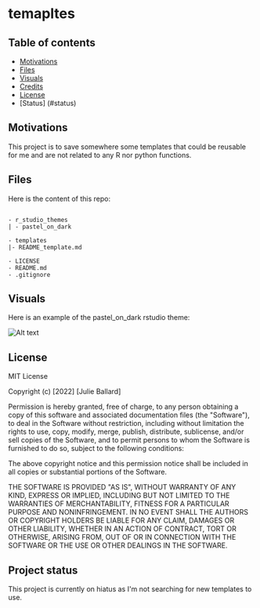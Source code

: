 # temapltes

## Table of contents

- [Motivations](#motivations)
- [Files](#files)
- [Visuals](#visuals)
- [Credits](#credits)
- [License](#license)
- [Status] (#status)


## Motivations <a name="motivations"></a>

This project is to save somewhere some templates that could be reusable for me and are not related to any R nor python functions.


## Files <a name="files"></a>

Here is the content of this repo:

```text

- r_studio_themes
| - pastel_on_dark

- templates
|- README_template.md

- LICENSE
- README.md
- .gitignore

```

## Visuals

Here is an example of the pastel_on_dark rstudio theme:

![Alt text](templates/pastel_on_dark_example.png?raw=true "pastel_on_dark")

## License <a name="license"></a>

MIT License

Copyright (c) [2022] [Julie Ballard]

Permission is hereby granted, free of charge, to any person obtaining a copy
of this software and associated documentation files (the "Software"), to deal
in the Software without restriction, including without limitation the rights
to use, copy, modify, merge, publish, distribute, sublicense, and/or sell
copies of the Software, and to permit persons to whom the Software is
furnished to do so, subject to the following conditions:

The above copyright notice and this permission notice shall be included in all
copies or substantial portions of the Software.

THE SOFTWARE IS PROVIDED "AS IS", WITHOUT WARRANTY OF ANY KIND, EXPRESS OR
IMPLIED, INCLUDING BUT NOT LIMITED TO THE WARRANTIES OF MERCHANTABILITY,
FITNESS FOR A PARTICULAR PURPOSE AND NONINFRINGEMENT. IN NO EVENT SHALL THE
AUTHORS OR COPYRIGHT HOLDERS BE LIABLE FOR ANY CLAIM, DAMAGES OR OTHER
LIABILITY, WHETHER IN AN ACTION OF CONTRACT, TORT OR OTHERWISE, ARISING FROM,
OUT OF OR IN CONNECTION WITH THE SOFTWARE OR THE USE OR OTHER DEALINGS IN THE
SOFTWARE.

## Project status  <a name="status"></a>

This project is currently on hiatus as I'm not searching for new templates to use.